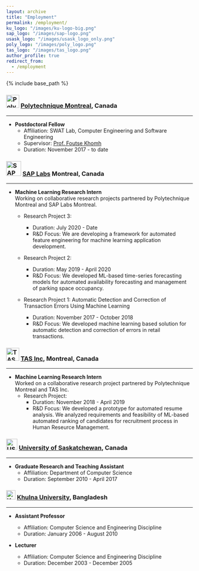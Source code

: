 ```yaml
---
layout: archive
title: "Employment"
permalink: /employment/
ku_logo: "/images/ku-logo-big.png"
sap_logo: "/images/sap-logo.png"
usask_logo: "/images/usask_logo_only.png"
poly_logo: "/images/poly_logo.png"
tas_logo: "/images/tas_logo.png"
author_profile: true
redirect_from:
  - /employment
---
```


{% include base_path %}

<!-- Education 
====== -->
### <img src="{{ page.poly_logo }}" alt="PolyMTL" width="35" height="35"> <a href="https://www.polymtl.ca/" target="_blank"> Polytechnique Montreal</a>, Canada
---
* <b>Postdoctoral Fellow</b>
    * Affiliation: SWAT Lab, Computer Engineering and Software Engineering
    * Supervisor: <a href="http://www.khomh.net/" target="_blank">Prof. Foutse Khomh</a>
    * Duration: November 2017 - to date
  
### <img src="{{ page.sap_logo }}" alt="SAP" width="40" height="40"> <a href="https://www.sap.com/canada/about.html/" target="_blank"> SAP Labs</a> Montreal, Canada
---
* <b>Machine Learning Research Intern</b><br>
Working on collaborative research projects partnered by Polytechnique Montreal and SAP Labs Montreal.
    * Research Project 3: 
        * Duration: July 2020 - Date 
        * R&D Focus: We are developing a framework for automated feature engineering for machine learning application development.

    * Research Project 2: 
        * Duration: May 2019 - April 2020 
        * R&D Focus: We developed ML-based time-series forecasting models for automated availability forecasting and management of parking space occupancy.

    * Research Project 1: Automatic Detection and Correction of Transaction Errors Using Machine Learning
        * Duration: November 2017 - October 2018 
        * R&D Focus: We developed machine learning based solution for automatic detection and correction of errors in retail transactions.

### <img src="{{ page.tas_logo }}" alt="TAS" width="35" height="35"> <a href="https://www.tas.ca/" target="_blank"> TAS Inc</a>, Montreal, Canada
---
* <b>Machine Learning Research Intern</b><br>
Worked on a collaborative research project partnered by Polytechnique Montreal and TAS Inc.
    * Research Project: 
        * Duration: November 2018 - April 2019
        * R&D Focus: We developed a prototype for automated resume analysis. We analyzed requirements and feasibility of ML-based automated ranking of candidates for recruitment process in Human Reseurce Management.

### <img src="{{ page.usask_logo }}" alt="USASK" width="30" height="30"> <a href="https://www.cs.usask.ca/" target="_blank"> University of Saskatchewan</a>, Canada
---
* <b> Graduate Research and Teaching Assistant</b>
    * Affiliation: Department of Computer Science
    * Duration: September 2010 - April 2017

### <img src="{{ page.ku_logo }}" alt="KU" width="25" height="25"> <a href="https://www.ku.ac.bd/" target="_blank">Khulna University</a>, Bangladesh
---
* <b>Assistant Professor</b>
    * Affiliation: Computer Science and Engineering Discipline
    * Duration: January 2006 - August 2010

* <b>Lecturer</b>
    * Affiliation: Computer Science and Engineering Discipline
    * Duration: December 2003 - December 2005

<!-- 
### <i class="fas fa-fw fa-graduation-cap"></i> Bachelor of Science (Honors), Computer Science and Engineering

* <b>Islamic University, Bangladesh (2003)</b>
    * Concentration: Pattern Recognition
    * Thesis: Recognition of Bengali Numerals Using Artificial Neural Network
    * Supervisor: <a href="https://www.researchgate.net/profile/Babul_Islam" target="_blank">Prof. Md Babul Islam</a>
    * Position: <b>First</b> in First Class
    * Award: <span style="color: red;">University Grants Commission (UCG) Award</span>

### <i class="fas fa-fw fa-graduation-cap"></i> Higher Secondary and Secondary School Certificate
* HSC: Machpara College (86%), Dhaka Education Board (1995), Bangladesh
* SCC: Shomoshpur High School (83.1%), Jessore Education Board (1993), Bangladesh
* Award: Education Board Merit Scholarships


Work experience
======
* Summer 2015: Research Assistant
  * Github University
  * Duties included: Tagging issues
  * Supervisor: Professor Git


* Fall 2015: Research Assistant
  * Github University
  * Duties included: Merging pull requests
  * Supervisor: Professor Hub
  

Skills
======
* Skill 1
* Skill 2
  * Sub-skill 2.1
  * Sub-skill 2.2
  * Sub-skill 2.3
* Skill 3
-->
<!--
Publications
======
  <ul>{% for post in site.publications %}
    {% include archive-single-cv.html %}
  {% endfor %}</ul>


Talks
======
  <ul>{% for post in site.talks %}
    {% include archive-single-talk-cv.html %}
  {% endfor %}</ul>
  
Teaching
======
  <ul>{% for post in site.teaching %}
    {% include archive-single-cv.html %}
  {% endfor %}</ul>

Service and leadership
======
* Currently signed in to 43 different slack teams
-->
